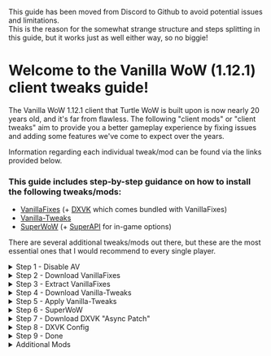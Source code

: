 This guide has been moved from Discord to Github to avoid potential issues and limitations.  
This is the reason for the somewhat strange structure and steps splitting in this guide, but it works just as well either way, so no biggie!  

# Welcome to the Vanilla WoW (1.12.1) client tweaks guide!

The Vanilla WoW 1.12.1 client that Turtle WoW is built upon is now nearly 20 years old, and it's far from flawless. The following "client mods" or "client tweaks" aim to provide you a better gameplay experience by fixing issues and adding some features we've come to expect over the years.  

Information regarding each individual tweak/mod can be found via the links provided below.  

### This guide includes step-by-step guidance on how to install the following tweaks/mods:  
* [VanillaFixes](<https://github.com/hannesmann/vanillafixes>) (+ [DXVK](<https://github.com/doitsujin/dxvk>) which comes bundled with VanillaFixes)  
* [Vanilla-Tweaks](<https://github.com/brndd/vanilla-tweaks>)  
* [SuperWoW](<https://github.com/balakethelock/SuperWoW>) (+ [SuperAPI](<https://github.com/balakethelock/SuperAPI>) for in-game options)  

There are several additional tweaks/mods out there, but these are the most essential ones that I would recommend to every single player.  

<details>
<summary> Step 1 - Disable AV </summary>

## Client Tweaks - Step 1

Before we start we must disable our Antivirus software and add TurtleWoW's game folder to exclusions.  
This is to ensure that Windows Defender (or any other antivirus software you may have) doesn't delete any of the files.  

**The explanation for why AV software false flags VanillaFixes can be found on the [VanillaFixes - Releases](<https://github.com/hannesmann/vanillafixes/releases>) page.**  

> In short, there's no way for antivirus software to differentiate between VanillaFixes, which *we want* to inject the mod DLL's into our game, and a malicious DLL injector that would be used for nefarious purposes. As a result it considers VanillaFixes a virus/malware even though it's not. 

### These are the steps shown in the video below:
1. Open **Windows Defender** / **Windows Security**
2. Under **Virus & threat protection**, click **Manage settings**
3. Set **Real-time protection** to **Off**
4. Scroll down to **Exclusions** and click **Add or remove exclusions**
5. Click **+ Add an exclusion** and select **Folder**
6. Navigate to your TurtleWoW installation folder and hit **Select Folder**
> for example "G:\TWoW\twmoa_1172" as seen in the video below
7. Confirm in **Exclusions** list that the game folder was added successfully


[![Video](https://github.com/TWGuide/client-tweaks/Media/Step1.png)](https://github.com/user-attachments/assets/a9a1e95a-dd7f-454e-97ce-10fe912f5f5e)

</details>


<details>
<summary> Step 2 - Download VanillaFixes </summary>

## Client Tweaks - Step 2
Now, let's download our first actual client tweak, we'll start with VanillaFixes!

Confirm that your antivirus software is still temporarily **disabled** during the download and installation of **VanillaFixes**

### These are the steps shown in the video below:
1. Head on over to **GitHub** and download the latest version of [**VanillaFixes**](<https://github.com/hannesmann/vanillafixes/releases>) 
> (*DXVK version highly recommended, if it doesn't work you can just delete d3d9.dll from your TurtleWoW game folder later*)
2. Save the VanillaFixes zip file somewhere you will be able to find it for the next step

[![Video](https://github.com/TWGuide/client-tweaks/Media/Step2.png)](https://github.com/user-attachments/assets/9424cdbc-5721-4c86-a063-650d5fd7ffcb)
</details>


<details>
<summary> Step 3 - Extract VanillaFixes </summary>

## Client Tweaks - Step 3
Time to extract VanillaFixes and place it in the game folder!

Confirm that your antivirus software is still temporarily **disabled** during the download and installation of **VanillaFixes**

### These are the steps shown in the video below:
1. **Locate** the **VanillaFixes** zip file you downloaded during Client Tweaks - Step 2
2. **Extract** the zip file contents
3. **Move**/**copy** the extracted files over to your **TurtleWoW game folder**
4. If everything was done correctly, **VanillaFixes/VanillaFixes-DXVK is now successfully installed**

**Important note:** From now on we will use VanillaFixes.exe to start the game, otherwise all of these tweaks and mods will not be enabled!

[![Video](https://github.com/TWGuide/client-tweaks/Media/Step3.png)](https://github.com/user-attachments/assets/c6c09a0f-95f5-4e80-93b5-3c4e864ae25e)
</details>

<details>
<summary> Step 4 - Download Vanilla-Tweaks </summary>

## Client Tweaks - Step 4  
Now let's download Vanilla-Tweaks  
> Although Vanilla-Tweaks is now built into the launcher, we'll do a regular installation for the sake of consistency and avoid the TurtleWoW.exe launcher  

For this step it **doesn't matter** whether your antivirus software is **enabled** or **disabled**  

### These are the steps shown in the video below:
1. Head on over to **GitHub** and download [**Vanilla-Tweaks**](<https://github.com/brndd/vanilla-tweaks/releases>) for Windows
2. **Save** the zip file to your computer
3. **Locate** and **extract** the Vanilla-Tweaks zip file

[![Video](https://github.com/TWGuide/client-tweaks/Media/Step4.png)](https://github.com/user-attachments/assets/ab156f4b-ea97-4e80-b1ee-d301dc1b271f)
</details>

<details>
<summary> Step 5 - Apply Vanilla-Tweaks </summary>

## Client Tweaks - Step 5
Now let's install/apply Vanilla-Tweaks 
> Although Vanilla-Tweaks is now built into the launcher, we'll do a regular installation for the sake of consistency and avoid the TurtleWoW.exe launcher

For this step it **doesn't matter** whether your antivirus software is **enabled** or **disabled**

### These are the steps shown in the video below:
1. **Copy** your **WoW.exe** file from TurtleWoW game folder **into the Vanilla-Tweaks folder**
2. **Drag** & **drop** the original **WoW.exe** onto **Vanilla-Tweaks.exe**
3. A new file named **WoW_Tweaked.exe** will appear in your **Vanilla-Tweaks folder**
4. **Move/copy** the new **WoW_Tweaked.exe** over to your **TurtleWoW game folder**
5. **Rename** the old **WoW.exe** to **WoW_OLD.exe** or something similar
6. **Rename** the new **WoW_Tweaked.exe** file to **WoW.exe**
7. If everything was done correctly, **Vanilla-Tweaks is now installed successfully**

[![Video](https://github.com/TWGuide/client-tweaks/Media/Step5.png)](https://github.com/user-attachments/assets/475d4148-d0c1-497f-82a1-5c5c35e524f7)
</details>

<details>
<summary> Step 6 - SuperWoW </summary>

## Client Tweaks - Step 6
Now let's download and install SuperWoW

Your Antivirus software must be **disabled** during the download and installation of **SuperWoW**
> If you need a reminder on how to disable Windows Defender, scroll back up and refer to the **Client Tweaks - Step 1** part of the guide

### These are the steps shown in the video below:
1. Head on over to **GitHub** and download the latest version of [**SuperWoW**](<https://github.com/balakethelock/SuperWoW/releases>) 
> Ignore the "SuperWoW mpq patch"
2. **Extract** the SuperWoW zip file contents
3. **Move/copy** only **SuperWoWHook.dll** over to the **TurtleWoW game folder**
> We do not need the SuperWoWLauncher since VanillaFixes will already detect and load SuperWoWHook.dll
4. If everything was done correctly, **SuperWoW is now successfully installed**
> Although in order to see the in-game configuration menu, you also need to download and install the [SuperAPI](<https://github.com/balakethelock/SuperAPI>) addon
> Install SuperAPI like any regular addon. Extract and place files into twow > interface > addons, or by using the [GitAddonsManager](<https://woblight.gitlab.io/overview/gitaddonsmanager/>) (recommended)
> GitAddonsManager install + usage info can be found [here](<https://turtle-wow.fandom.com/wiki/Addons#How_to_Install_Addons>)


[![Video](https://github.com/TWGuide/client-tweaks/Media/Step6.png)](https://github.com/user-attachments/assets/97e6850a-41a9-4263-9de5-0addc3ca84a6)
</details>

<details>
<summary> Step 7 - Download DXVK "Async Patch" </summary>

## Client Tweaks - Step 7
Now we'll add the **optional** "Async Patch" to our previously installed DXVK from Client Tweaks - Step 1-3
> Although this is a completely optional step, I strongly recommend that you try it out as it gives a very significant performance boost (big bump up in FPS, and a much smoother/more responsive game)

It doesn't matter whether your antivirus software is enabled or disabled for these steps

### These are the steps shown in the video below:
1. **Download** and **extract** the [**DXVK Async Patch**](https://tretrauit.me/dxvk-async-builder/) 
> If the link above is broken, try **[this](<https://tretrauit.gitlab.io/dxvk-async-builder//>)** instead
2. **Open** the **extracted folder** and find the folder inside named **x32**
3. Inside the **x32** folder, **copy d3d9.dll**
4. Place **d3d9.dll** into your **TurtleWoW game folder**
5. If prompted, select **Yes/Replace** when asked if you'd like to **replace** the existing **d3d9.dll** that came bundled with **VanillaFixes-DXVK**


[![Video](https://github.com/TWGuide/client-tweaks/Media/Step7.png)](https://github.com/user-attachments/assets/8c9dedf0-dec5-4f4d-9b22-db7fd140751b)
</details>

<details>
<summary> Step 8 - DXVK Config </summary>

## Client Tweaks - Step 8
This is the final step of the entire guide! 
Lastly we will adjust the DXVK configuration file to actually enable Async and some other stuff!

It doesn't matter whether your antivirus software is enabled or disabled for these steps

### These are the steps shown in the video below:
1. **Navigate** to your **TurtleWoW game folder**
2. **Open/edit** the **dxvk.conf** file with a text editor such as **Notepad**
3.  **Replace** all the text inside the file with the text found [**here**](<https://pastebin.com/SgsqegeQ>)
> The above configuration should work for most users without any issues. However, do NOT increase the framerate limit to higher than 245 as this will cause graphical issues.
> If you prioritize energy savings over performance, lower the d3d9.maxFrameRate = 245 to match your monitor's refresh rate (common refresh rates are 60, 120, and 144).
4. **Save** and close the **text editor**
5.  If done correctly, **DXVK Async Patch is now successfully installed**

**If you for some reason wish to revert the Async Patch, set** `dxvk.enableAsync = True` **to** `dxvk.enableAsync = False`


[![Video](https://github.com/TWGuide/client-tweaks/Media/Step8.png)](https://github.com/user-attachments/assets/ae81090e-f6f9-4515-8430-72bbf34bd8ce)
</details>

<details>
<summary> Step 9 - Done </summary>

### Thanks for checking out my guide, I really hope it helped you and I also hope you liked it!

Don't forget to re-enable your **Anti-virus software** once you've downloaded and installed these mods, and excluded/whitelisted the turtlewow game folder!

**Also remember that from now on VanillaFixes.exe should be used to start the game, otherwise all of these tweaks and mods will not be enabled!**

-Peachoo/Ieaiaio

</details>

<details>
<summary> Additional Mods </summary>

As mentioned, there are other mods out there which can be added very easily now that we have VanillaFixes installed.  

**Great additional Tweaks/Mods:**  
* **[Interact](<https://github.com/luskanek/Interact>):** Adds the "Interact Key" feature from modern WoW to the 1.12 client  
> This mod was primarily made for use with the Steam Deck, but it can be useful to anyone!  

* **[Nampower](<https://github.com/pepopo978/nampower>):**  Fixes a flaw in the 1.12 client which can lead to a DPS increase for casters with high ping  
> The above link is a forked version which is in it's beta phase, the original can be found [here](<https://github.com/namreeb/nampower>)  
> I suggest trying pepopo978's fork (the bold link above), as it has more features and a [companion addon](<https://github.com/pepopo978/nampowersettings>) for in-game configuration!  

* **[VanillaMultiMonitorFix](<https://github.com/Mates1500/VanillaMultiMonitorFix>):** Fix for multi monitor setups with differing resolutions for the 1.12 client  
> Adding this to the list just in case VanillaFixes didn't already fix this issue for you. I didn't personally need this fix, but maybe some do.  

* **[UnitXP SP3](<https://github.com/allfoxwy/UnitXP_SP3>):** Attempts to modernize the Vanilla 1.12 client
> Adds features like nameplates that hide when not in line of sight, better tab target functionality, and more!  
> Comes with a [companion addon](<https://github.com/allfoxwy/UnitXP_SP3_Addon>) for in-game configuration  

**VanillaMultiMonitorFix.dll** & **nampower.dll** can simply be dropped into TurtleWoW game folder **without** further configuration, as they are already included in the **dlls.txt** file out of the box.
**UnitXP & Interact** requires their DLL files to be added to the **dlls.txt** file in your TurtleWoW game folder, simply add `interact.dll` & `unitxp_sp3.dll` to the bottom of the text file
</details>
